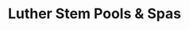 ---
title: "Luther Stem Pools & Spas"
url: /fort-smith/luther-stem-pools-and-spas/
shop: swimming pool
---